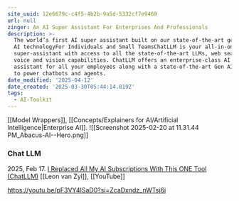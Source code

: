 ```yaml
---
site_uuid: 12e6679c-c4f5-4b2b-9a5d-5332cf7e9469
url: null
zinger: An AI Super Assistant For Enterprises And Professionals
description: >-
  The world’s first AI super assistant built on our state-of-the-art generative
  AI technologyFor Individuals and Small TeamsChatLLM is your all-in-one
  super-assistant with access to all the state-of-the-art LLMs, web search,
  voice and vision capabilities. ChatLLM offers an enterprise-class AI super
  assistant for all your employees along with a state-of-the-art Gen AI platform
  to power chatbots and agents.
date_modified: '2025-04-12'
date_created: '2025-03-30T05:44:14.819Z'
tags:
  - AI-Toolkit
---
```





























































[[Model Wrappers]], [[Concepts/Explainers for AI/Artificial Intelligence|Enterprise AI]].
![[Screenshot 2025-02-20 at 11.31.44 PM_Abacus-AI--Hero.png]]
### Chat LLM

2025, Feb 17. [I Replaced All My AI Subscriptions With This ONE Tool (ChatLLM)](https://youtu.be/iaG4dalqBm0?si=pewNia61O11ZUEMw) [[Leon van Zyl]], [[YouTube]]

https://youtu.be/pF3VY4ISaD0?si=ZcaDxndz_nWTsj6i

